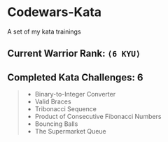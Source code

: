 # Codewars-Kata
A set of my kata trainings

## Current Warrior Rank: `⟨6 KYU⟩`

## Completed Kata Challenges: 6
> * Binary-to-Integer Converter
> * Valid Braces
> * Tribonacci Sequence
> * Product of Consecutive Fibonacci Numbers
> * Bouncing Balls
> * The Supermarket Queue